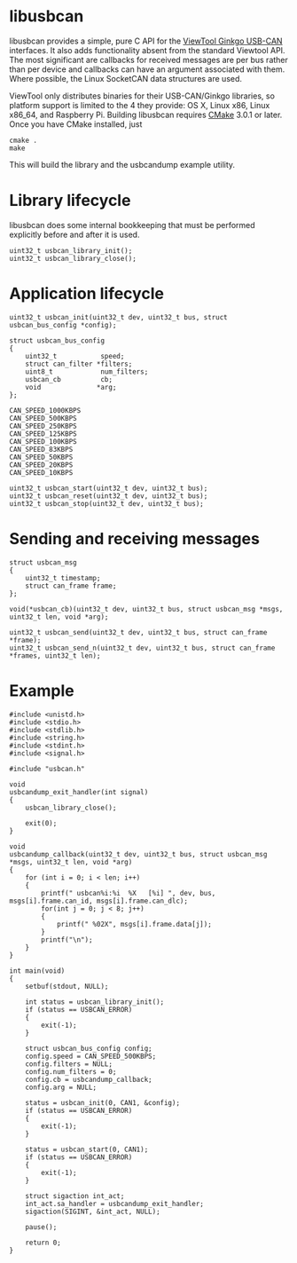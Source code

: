 # libusbcan

libusbcan provides a simple, pure C API for the [ViewTool Ginkgo USB-CAN](http://www.viewtool.com/index.php?option=com_content&view=article&id=201&Itemid=27) interfaces. It also adds functionality absent from the standard Viewtool API. The most significant are callbacks for received messages are per bus rather than per device and callbacks can have an argument associated with them. Where possible, the Linux SocketCAN data structures are used.

ViewTool only distributes binaries for their USB-CAN/Ginkgo libraries, so platform support is limited to the 4 they
provide: OS X, Linux x86, Linux x86_64, and Raspberry Pi. Building libusbcan requires [CMake](http://cmake.org) 3.0.1
or later. Once you have CMake installed, just

	cmake .
	make

This will build the library and the usbcandump example utility.

# Library lifecycle

libusbcan does some internal bookkeeping that must be performed explicitly before and after it is used.

	uint32_t usbcan_library_init();
	uint32_t usbcan_library_close();

# Application lifecycle

	uint32_t usbcan_init(uint32_t dev, uint32_t bus, struct usbcan_bus_config *config);

	struct usbcan_bus_config
	{
		uint32_t           speed;
		struct can_filter *filters;
		uint8_t            num_filters;
		usbcan_cb          cb;
		void              *arg;
	};

	CAN_SPEED_1000KBPS
	CAN_SPEED_500KBPS
	CAN_SPEED_250KBPS
	CAN_SPEED_125KBPS
	CAN_SPEED_100KBPS
	CAN_SPEED_83KBPS
	CAN_SPEED_50KBPS
	CAN_SPEED_20KBPS
	CAN_SPEED_10KBPS
	
	uint32_t usbcan_start(uint32_t dev, uint32_t bus);
	uint32_t usbcan_reset(uint32_t dev, uint32_t bus);
	uint32_t usbcan_stop(uint32_t dev, uint32_t bus);

# Sending and receiving messages

	struct usbcan_msg
	{
		uint32_t timestamp;
		struct can_frame frame;
	};

	void(*usbcan_cb)(uint32_t dev, uint32_t bus, struct usbcan_msg *msgs, uint32_t len, void *arg);

	uint32_t usbcan_send(uint32_t dev, uint32_t bus, struct can_frame *frame);
	uint32_t usbcan_send_n(uint32_t dev, uint32_t bus, struct can_frame *frames, uint32_t len);

# Example

    #include <unistd.h>
    #include <stdio.h>
    #include <stdlib.h>
    #include <string.h>
    #include <stdint.h>
    #include <signal.h>
	
    #include "usbcan.h"
	
	void
	usbcandump_exit_handler(int signal)
	{
		usbcan_library_close();

	    exit(0);
	}
	
	void
	usbcandump_callback(uint32_t dev, uint32_t bus, struct usbcan_msg *msgs, uint32_t len, void *arg)
	{
		for (int i = 0; i < len; i++)
		{
			printf(" usbcan%i:%i  %X   [%i] ", dev, bus, msgs[i].frame.can_id, msgs[i].frame.can_dlc);
			for(int j = 0; j < 8; j++)
			{
				printf(" %02X", msgs[i].frame.data[j]);
			}
			printf("\n");
		}
	}

	int main(void)
	{
		setbuf(stdout, NULL);
	
		int status = usbcan_library_init();
		if (status == USBCAN_ERROR)
		{
			exit(-1);
		}
		
		struct usbcan_bus_config config;
		config.speed = CAN_SPEED_500KBPS;
		config.filters = NULL;
		config.num_filters = 0;
		config.cb = usbcandump_callback;
		config.arg = NULL;
		
		status = usbcan_init(0, CAN1, &config);
		if (status == USBCAN_ERROR)
		{
			exit(-1);
		}
		
		status = usbcan_start(0, CAN1);
		if (status == USBCAN_ERROR)
		{
			exit(-1);
		}
		
		struct sigaction int_act;
		int_act.sa_handler = usbcandump_exit_handler;
		sigaction(SIGINT, &int_act, NULL);
		
		pause();
		
		return 0;
	}



